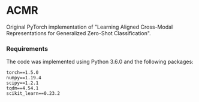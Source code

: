 # ACMR

Original PyTorch implementation of "Learning Aligned Cross-Modal Representations for Generalized Zero-Shot Classification".


### Requirements

The code was implemented using Python 3.6.0 and the following packages:

```
torch==1.5.0
numpy==1.19.4
scipy==1.2.1
tqdm==4.54.1
scikit_learn==0.23.2
```

